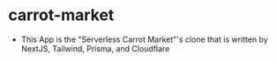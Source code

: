 # carrot-market
- This App is the "Serverless Carrot Market"'s clone that is written by NextJS, Tailwind, Prisma, and Cloudflare
